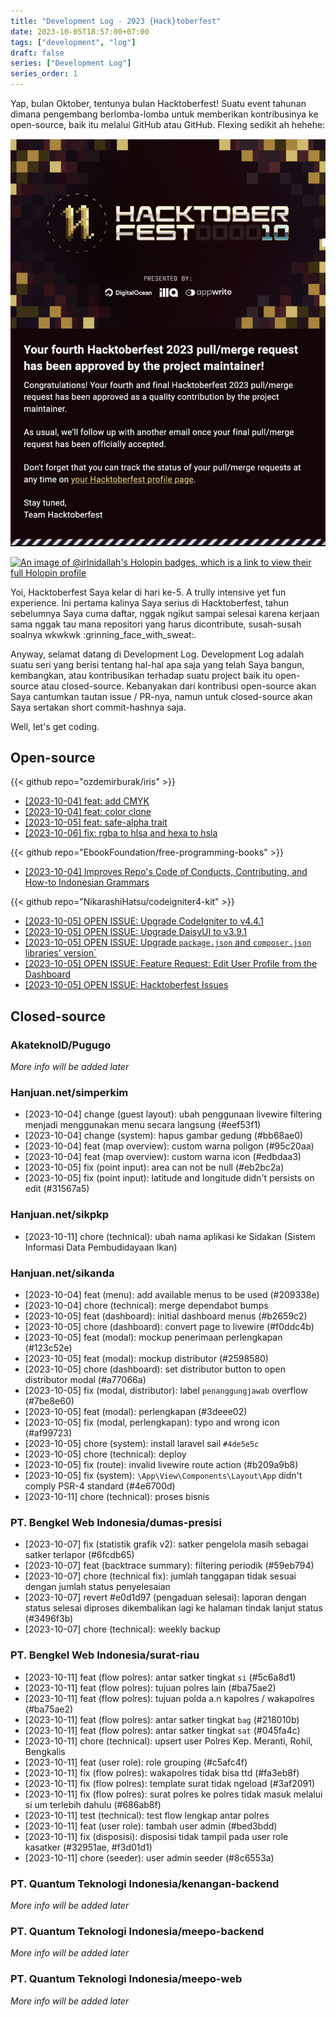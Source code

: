 ```yaml
---
title: "Development Log - 2023 {Hack}toberfest"
date: 2023-10-05T18:57:00+07:00
tags: ["development", "log"]
draft: false
series: ["Development Log"]
series_order: 1
---
```


Yap, bulan Oktober, tentunya bulan Hacktoberfest! Suatu event tahunan dimana pengembang berlomba-lomba untuk memberikan kontribusinya ke open-source, baik itu melalui GitHub atau GitHub. Flexing sedikit ah hehehe:

![](./Screenshot%202023-10-05%20at%2018.45.45.png)

[![An image of @irlnidallah's Holopin badges, which is a link to view their full Holopin profile](https://holopin.me/irlnidallah)](https://holopin.io/@irlnidallah)

Yoi, Hacktoberfest Saya kelar di hari ke-5. A trully intensive yet fun experience. Ini pertama kalinya Saya serius di Hacktoberfest, tahun sebelumnya Saya cuma daftar, nggak ngikut sampai selesai karena kerjaan sama nggak tau mana repositori yang harus dicontribute, susah-susah soalnya wkwkwk :grinning_face_with_sweat:.

Anyway, selamat datang di Development Log. Development Log adalah suatu seri yang berisi tentang hal-hal apa saja yang telah Saya bangun, kembangkan, atau kontribusikan terhadap suatu project baik itu open-source atau closed-source. Kebanyakan dari kontribusi open-source akan Saya cantumkan tautan issue / PR-nya, namun untuk closed-source akan Saya sertakan short commit-hashnya saja.

Well, let's get coding.


## Open-source

{{< github repo="ozdemirburak/iris" >}}

- [[2023-10-04] feat: add CMYK](https://github.com/ozdemirburak/iris/pull/44)
- [[2023-10-04] feat: color clone](https://github.com/ozdemirburak/iris/pull/45)
- [[2023-10-05] feat: safe-alpha trait](https://github.com/ozdemirburak/iris/pull/46)
- [[2023-10-06] fix: rgba to hlsa and hexa to hsla](https://github.com/ozdemirburak/iris/pull/47)

{{< github repo="EbookFoundation/free-programming-books" >}}

- [[2023-10-04] Improves Repo's Code of Conducts, Contributing, and How-to Indonesian Grammars](https://github.com/EbookFoundation/free-programming-books/pull/9812)

{{< github repo="NikarashiHatsu/codeigniter4-kit" >}}

- [[2023-10-05] OPEN ISSUE: Upgrade CodeIgniter to v4.4.1](https://github.com/NikarashiHatsu/codeigniter4-kit/issues/1)
- [[2023-10-05] OPEN ISSUE: Upgrade DaisyUI to v3.9.1](https://github.com/NikarashiHatsu/codeigniter4-kit/issues/2)
- [[2023-10-05] OPEN ISSUE: Upgrade `package.json` and `composer.json` libraries' version`](https://github.com/NikarashiHatsu/codeigniter4-kit/issues/3)
- [[2023-10-05] OPEN ISSUE: Feature Request: Edit User Profile from the Dashboard](https://github.com/NikarashiHatsu/codeigniter4-kit/issues/4)
- [[2023-10-05] OPEN ISSUE: Hacktoberfest Issues](https://github.com/NikarashiHatsu/codeigniter4-kit/issues/5)


## Closed-source


### AkateknoID/Pugugo

*More info will be added later*


### Hanjuan.net/simperkim

- [2023-10-04] change (guest layout): ubah penggunaan livewire filtering menjadi menggunakan menu secara langsung (#eef53f1)
- [2023-10-04] change (system): hapus gambar gedung (#bb68ae0)
- [2023-10-04] feat (map overview): custom warna poligon (#95c20aa)
- [2023-10-04] feat (map overview): custom warna icon (#edbdaa3)
- [2023-10-05] fix (point input): area can not be null (#eb2bc2a)
- [2023-10-05] fix (point input): latitude and longitude didn't persists on edit (#31567a5)


### Hanjuan.net/sikpkp

- [2023-10-11] chore (technical): ubah nama aplikasi ke Sidakan (Sistem Informasi Data Pembudidayaan Ikan)


### Hanjuan.net/sikanda

- [2023-10-04] feat (menu): add available menus to be used (#209338e)
- [2023-10-04] chore (technical): merge dependabot bumps
- [2023-10-05] feat (dashboard): initial dashboard menus (#b2659c2)
- [2023-10-05] chore (dashboard): convert page to livewire (#f0ddc4b)
- [2023-10-05] feat (modal): mockup penerimaan perlengkapan (#123c52e)
- [2023-10-05] feat (modal): mockup distributor (#2598580)
- [2023-10-05] chore (dashboard): set distributor button to open distributor modal (#a77066a)
- [2023-10-05] fix (modal, distributor): label `penanggungjawab` overflow (#7be8e60)
- [2023-10-05] feat (modal): perlengkapan (#3deee02)
- [2023-10-05] fix (modal, perlengkapan): typo and wrong icon (#af99723)
- [2023-10-05] chore (system): install laravel sail `#4de5e5c`
- [2023-10-05] chore (technical): deploy
- [2023-10-05] fix (route): invalid livewire route action (#b209a9b8)
- [2023-10-05] fix (system): `\App\View\Components\Layout\App` didn't comply PSR-4 standard (#4e6700d)
- [2023-10-11] chore (technical): proses bisnis


### PT. Bengkel Web Indonesia/dumas-presisi

- [2023-10-07] fix (statistik grafik v2): satker pengelola masih sebagai satker terlapor (#6fcdb65)
- [2023-10-07] feat (backtrace summary): filtering periodik (#59eb794)
- [2023-10-07] chore (technical fix): jumlah tanggapan tidak sesuai dengan jumlah status penyelesaian
- [2023-10-07] revert #e0d1d97 (pengaduan selesai): laporan dengan status selesai diproses dikembalikan lagi ke halaman tindak lanjut status (#3496f3b)
- [2023-10-07] chore (technical): weekly backup


### PT. Bengkel Web Indonesia/surat-riau

- [2023-10-11] feat (flow polres): antar satker tingkat `si` (#5c6a8d1)
- [2023-10-11] feat (flow polres): tujuan polres lain (#ba75ae2)
- [2023-10-11] feat (flow polres): tujuan polda a.n kapolres / wakapolres (#ba75ae2)
- [2023-10-11] feat (flow polres): antar satker tingkat `bag` (#218010b)
- [2023-10-11] feat (flow polres): antar satker tingkat `sat` (#045fa4c)
- [2023-10-11] chore (technical): upsert user Polres Kep. Meranti, Rohil, Bengkalis
- [2023-10-11] feat (user role): role grouping (#c5afc4f)
- [2023-10-11] fix (flow polres): wakapolres tidak bisa ttd (#fa3eb8f)
- [2023-10-11] fix (flow polres): template surat tidak ngeload (#3af2091)
- [2023-10-11] fix (flow polres): surat polres ke polres tidak masuk melalui si um terlebih dahulu (#686ab8f)
- [2023-10-11] test (technical): test flow lengkap antar polres
- [2023-10-11] feat (user role): tambah user admin (#bed3bdd)
- [2023-10-11] fix (disposisi): disposisi tidak tampil pada user role kasatker (#32951ae, #f3d01d1)
- [2023-10-11] chore (seeder): user admin seeder (#8c6553a)


### PT. Quantum Teknologi Indonesia/kenangan-backend

*More info will be added later*


### PT. Quantum Teknologi Indonesia/meepo-backend

*More info will be added later*


### PT. Quantum Teknologi Indonesia/meepo-web

*More info will be added later*